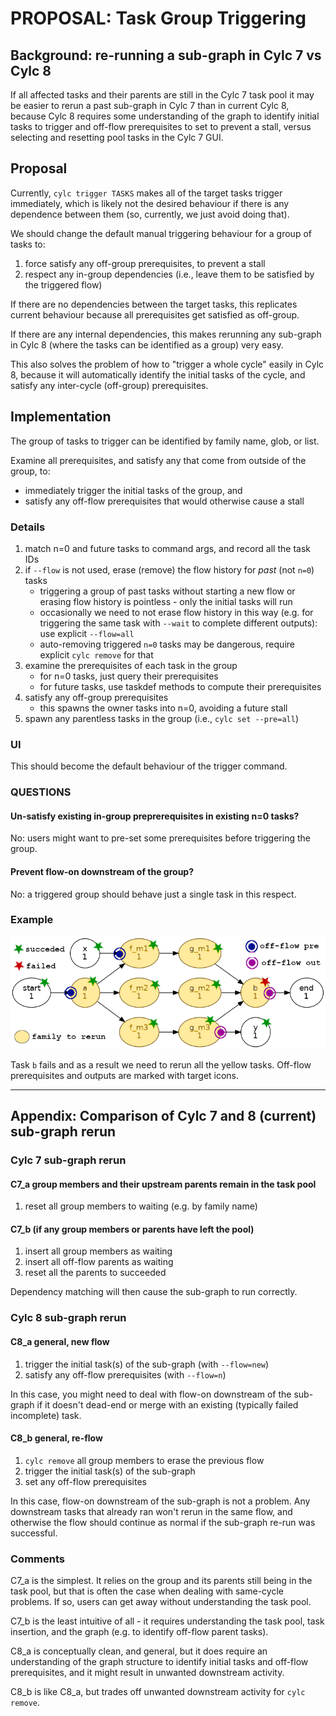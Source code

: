 # PROPOSAL: Task Group Triggering

## Background: re-running a sub-graph in Cylc 7 vs Cylc 8

If all affected tasks and their parents are still in the Cylc 7 task pool it may be
easier to rerun a past sub-graph in Cylc 7 than in current Cylc 8, because
Cylc 8 requires some understanding of the graph to identify initial tasks to trigger
and off-flow prerequisites to set to prevent a stall, versus selecting and resetting
pool tasks in the Cylc 7 GUI.

## Proposal

Currently, `cylc trigger TASKS` makes all of the target tasks trigger immediately,
which is likely not the desired behaviour if there is any dependence between them
(so, currently, we just avoid doing that).

We should change the default manual triggering behaviour for a group of tasks to:
 1. force satisfy any off-group prerequisites, to prevent a stall
 1. respect any in-group dependencies (i.e., leave them to be satisfied by the
 triggered flow)

If there are no dependencies between the target tasks, this replicates current
behaviour because all prerequisites get satisfied as off-group.

If there are any internal dependencies, this makes rerunning any sub-graph in
Cylc 8 (where the tasks can be identified as a group) very easy.

This also solves the problem of how to "trigger a whole cycle" easily in Cylc 8,
because it will automatically identify the initial tasks of the cycle, and satisfy
any inter-cycle (off-group) prerequisites.

## Implementation

The group of tasks to trigger can be identified by family name, glob, or list.

Examine all prerequisites, and satisfy any that come from outside of the group, to:
- immediately trigger the initial tasks of the group, and
- satisfy any off-flow prerequisites that would otherwise cause a stall

### Details

   1. match n=0 and future tasks to command args, and record all the task IDs
   1. if `--flow` is not used, erase (remove) the flow history for *past* (not `n=0`) tasks
      - triggering a group of past tasks without starting a new flow or erasing flow history
      is pointless - only the initial tasks will run
      - occasionally we need to not erase flow history in this way (e.g. for triggering the
      same task with `--wait` to complete different outputs): use explicit `--flow=all`
      - auto-removing triggered `n=0` tasks may be dangerous, require explicit `cylc remove`
      for that
   1. examine the prerequisites of each task in the group
       - for n=0 tasks, just query their prerequisites
       - for future tasks, use taskdef methods to compute their prerequisites
   1. satisfy any off-group prerequisites
       - this spawns the owner tasks into n=0, avoiding a future stall
   1. spawn any parentless tasks in the group (i.e., `cylc set --pre=all`)


### UI

This should become the default behaviour of the trigger command.

### QUESTIONS

#### Un-satisfy existing in-group preprerequisites in existing n=0 tasks?

No: users might want to pre-set some prerequisites before triggering the group.

#### Prevent flow-on downstream of the group?

No: a triggered group should behave just a single task in this respect.

### Example

![graph](img/rerun.png)

Task `b` fails and as a result we need to rerun all the yellow tasks.
Off-flow prerequisites and outputs are marked with target icons.

-----

## Appendix: Comparison of Cylc 7 and 8 (current) sub-graph rerun

### Cylc 7 sub-graph rerun

#### C7_a group members and their upstream parents remain in the task pool

1. reset all group members to waiting (e.g. by family name)

#### C7_b (if any group members or parents have left the pool)

1. insert all group members as waiting
2. insert all off-flow parents as waiting
3. reset all the parents to succeeded

Dependency matching will then cause the sub-graph to run correctly.

### Cylc 8 sub-graph rerun

#### C8_a general, new flow

1. trigger the initial task(s) of the sub-graph (with `--flow=new`)
2. satisfy any off-flow prerequisites (with `--flow=n`)

In this case, you might need to deal with flow-on downstream of the sub-graph if it
doesn't dead-end or merge with an existing (typically failed incomplete) task.

#### C8_b general, re-flow

1. `cylc remove` all group members to erase the previous flow
2. trigger the initial task(s) of the sub-graph
3. set any off-flow prerequisites

In this case, flow-on downstream of the sub-graph is not a problem. Any
downstream tasks that already ran won't rerun in the same flow, and otherwise
the flow should continue as normal if the sub-graph re-run was successful.

### Comments

C7_a is the simplest. It relies on the group and its parents still being in the task
pool, but that is often the case when dealing with same-cycle problems. If so,
users can get away without understanding the task pool.

C7_b is the least intuitive of all - it requires understanding the task pool,
task insertion, and the graph (e.g. to identify off-flow parent tasks).

C8_a is conceptually clean, and general, but it does require an understanding of the
graph structure to identify initial tasks and off-flow prerequisites, and it might
result in unwanted downstream activity.

C8_b is like C8_a, but trades off unwanted downstream activity for `cylc remove`.
